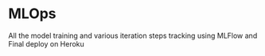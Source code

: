 # MLOps
All the model training and various iteration steps tracking using MLFlow and Final deploy on Heroku
